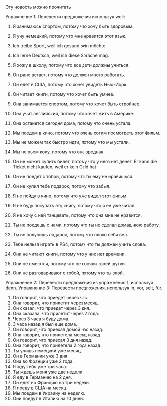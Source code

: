 Эту новость можно прочитать

Упражнение 1: Перевести предложения используя weil:
1. Я занимаюсь спортом, потому что хочу быть здоровым.
2. Я учу немецкий, потому что мне нравится этот язык.
3. Ich treibe Sport, weil ich gesund sein möchte.
4. Ich lerne Deutsch, weil ich diese Sprache mag.


5. Я хожу в школу, потому что все дети должны учиться.
6. Он рано встает, потому что должен много работать.
7. Он едет в США, потому что хочет увидеть Нью-Йорк.
8. Он читает книги, потому что хочет быть умнее.
9. Она занимается спортом, потому что хочет быть стройнее.
10. Она учит английский, потому что хочет жить в Америке.
11. Она останется сегодня дома, потому что очень устала.
12. Мы поедем в кино, потому что очень хотим посмотреть этот фильм.
13. Мы не можем так быстро идти, потому что мы устали.
14. Мы не пьем колу, потому что она вредная.
15. Он не может купить билет, потому что у него нет денег. Er kann die Ticket nicht kaufen, weil er kein Geld hat
16. Он не поедет с тобой, потому что ты ему не нравишься.
17. Он не купил тебе подарок, потому что забыл.
18. Я не пойду в кино, потому что уже видел этот фильм.
19. Я не буду покупать эту книгу, потому что я ее уже читал.
20. Я не хочу с ней танцевать, потому что она мне не нравится.
21. Ты не поедешь с нами, потому что ты не сделал домашнюю работу.
22. Ты не получишь подарок, потому что плохо себя вел.
23. Тебе нельзя играть в PS4, потому что ты должен учить слова.
24. Они не читают книги, потому что у них нет времени.
25. Они не смеются, потому что не поняли твоей шутки
26. Они не разговаривают с тобой, потому что ты злой.

Упражнение 2: Перевести предложения из упражнения 1, используя denn.
Упражнение 3: Перевести предложения, используя in, vor, seit, für.

1. Он говорит, что приедет через час.
2. Она говорит, что прилетит через месяц.
3. Он сказал, что приедет через 3 дня.
4. Она сказала, что прилетит через 2 года.
5. Через 3 часа я буду дома.
6. 3 часа назад я был еще дома.
7. Он говорит, что приехал домой час назад.
8. Она говорит, что прилетела месяц назад.
9. Он говорит, что приехал 3 дня назад.
10. Она говорит, что прилетела 2 года назад.
11. Ты учишь немецкий уже месяц.
12. Он в Германии уже 3 дня.
13. Она во Франции уже 2 года.
14. Я жду тебя уже три часа.
15. Ты ждешь меня уже две недели.
16. Я еду в Германию на 2 дня.
17. Он едет во Францию на три недели.
18. Я поеду в США на месяц.
19. Мы поедем в Украину на неделю.
20. Они поедут в Италию на 10 дней.